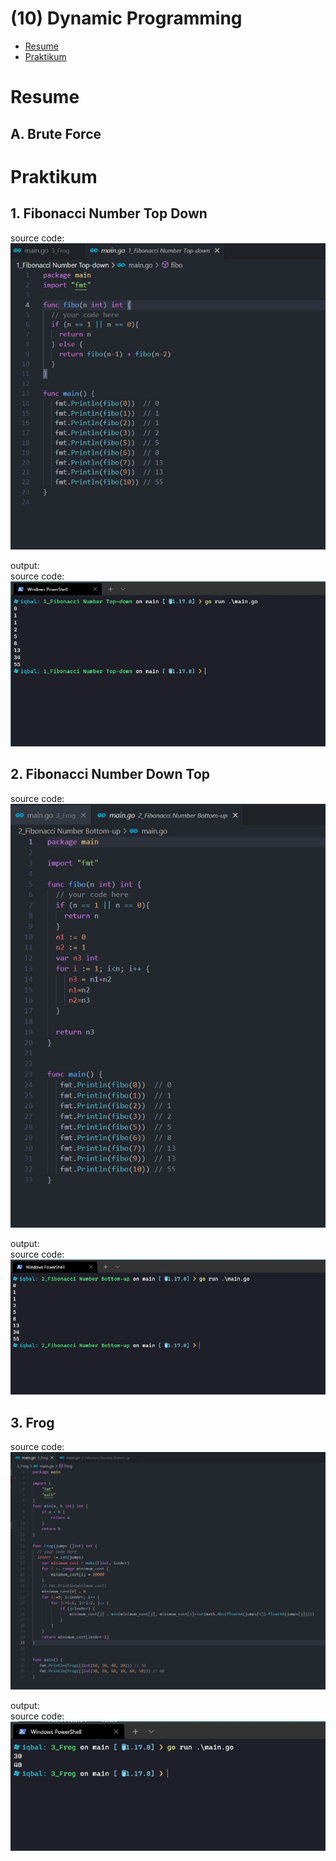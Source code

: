 # (10) Dynamic Programming

- [Resume](#resume)
- [Praktikum](#praktikum)

# Resume

## A. Brute Force

# Praktikum
## 1. Fibonacci Number Top Down

source code:  
![Source code](./screenshots/1_topdown_fibo_code.jpg)

output:  
source code:  
![Hasil](./screenshots/1_topdown_fibo_hasil.jpg)

## 2. Fibonacci Number Down Top  

source code:  
![Source code](./screenshots/2_downTop_fibo_code.jpg)

output:  
source code:  
![Hasil](./screenshots/2_downTop_fibo_hasil.jpg)

## 3. Frog

source code:  
![Source code](./screenshots/3_frog_code.jpg)

output:  
source code:  
![Hasil](./screenshots/3_frog_hasil.jpg)
